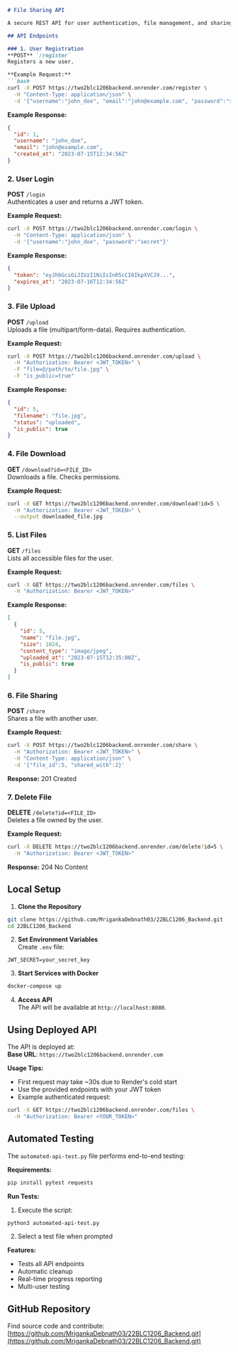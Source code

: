 ```markdown
# File Sharing API

A secure REST API for user authentication, file management, and sharing built with Go, PostgreSQL, and Redis. Deployed on Render.

## API Endpoints

### 1. User Registration
**POST** `/register`  
Registers a new user.

**Example Request:**
```bash
curl -X POST https://two2blc1206backend.onrender.com/register \
  -H "Content-Type: application/json" \
  -d '{"username":"john_doe", "email":"john@example.com", "password":"secret"}'
```

**Example Response:**
```json
{
  "id": 1,
  "username": "john_doe",
  "email": "john@example.com",
  "created_at": "2023-07-15T12:34:56Z"
}
```

### 2. User Login
**POST** `/login`  
Authenticates a user and returns a JWT token.

**Example Request:**
```bash
curl -X POST https://two2blc1206backend.onrender.com/login \
  -H "Content-Type: application/json" \
  -d '{"username":"john_doe", "password":"secret"}'
```

**Example Response:**
```json
{
  "token": "eyJhbGciOiJIUzI1NiIsInR5cCI6IkpXVCJ9...",
  "expires_at": "2023-07-16T12:34:56Z"
}
```

### 3. File Upload
**POST** `/upload`  
Uploads a file (multipart/form-data). Requires authentication.

**Example Request:**
```bash
curl -X POST https://two2blc1206backend.onrender.com/upload \
  -H "Authorization: Bearer <JWT_TOKEN>" \
  -F "file=@/path/to/file.jpg" \
  -F "is_public=true"
```

**Example Response:**
```json
{
  "id": 5,
  "filename": "file.jpg",
  "status": "uploaded",
  "is_public": true
}
```

### 4. File Download
**GET** `/download?id=<FILE_ID>`  
Downloads a file. Checks permissions.

**Example Request:**
```bash
curl -X GET https://two2blc1206backend.onrender.com/download?id=5 \
  -H "Authorization: Bearer <JWT_TOKEN>" \
  --output downloaded_file.jpg
```

### 5. List Files
**GET** `/files`  
Lists all accessible files for the user.

**Example Request:**
```bash
curl -X GET https://two2blc1206backend.onrender.com/files \
  -H "Authorization: Bearer <JWT_TOKEN>"
```

**Example Response:**
```json
[
  {
    "id": 5,
    "name": "file.jpg",
    "size": 1024,
    "content_type": "image/jpeg",
    "uploaded_at": "2023-07-15T12:35:00Z",
    "is_public": true
  }
]
```

### 6. File Sharing
**POST** `/share`  
Shares a file with another user.

**Example Request:**
```bash
curl -X POST https://two2blc1206backend.onrender.com/share \
  -H "Authorization: Bearer <JWT_TOKEN>" \
  -H "Content-Type: application/json" \
  -d '{"file_id":5, "shared_with":2}'
```

**Response:** 201 Created

### 7. Delete File
**DELETE** `/delete?id=<FILE_ID>`  
Deletes a file owned by the user.

**Example Request:**
```bash
curl -X DELETE https://two2blc1206backend.onrender.com/delete?id=5 \
  -H "Authorization: Bearer <JWT_TOKEN>"
```

**Response:** 204 No Content

## Local Setup

1. **Clone the Repository**
```bash
git clone https://github.com/MrigankaDebnath03/22BLC1206_Backend.git
cd 22BLC1206_Backend
```

2. **Set Environment Variables**  
Create `.env` file:
```env
JWT_SECRET=your_secret_key
```

3. **Start Services with Docker**
```bash
docker-compose up
```

4. **Access API**  
The API will be available at `http://localhost:8080`.

## Using Deployed API

The API is deployed at:  
**Base URL**: `https://two2blc1206backend.onrender.com`

**Usage Tips:**
- First request may take ~30s due to Render's cold start
- Use the provided endpoints with your JWT token
- Example authenticated request:
```bash
curl -X GET https://two2blc1206backend.onrender.com/files \
  -H "Authorization: Bearer <YOUR_TOKEN>"
```

## Automated Testing

The `automated-api-test.py` file performs end-to-end testing:

**Requirements:**
```bash
pip install pytest requests
```

**Run Tests:**
1. Execute the script:
```bash
python3 automated-api-test.py
```
2. Select a test file when prompted

**Features:**
- Tests all API endpoints
- Automatic cleanup
- Real-time progress reporting
- Multi-user testing

## GitHub Repository
Find source code and contribute:  
[https://github.com/MrigankaDebnath03/22BLC1206_Backend.git](https://github.com/MrigankaDebnath03/22BLC1206_Backend.git)
```
